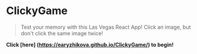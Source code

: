 # ClickyGame
>Test your memory with this Las Vegas React App!  Click an image, but don't click the same image twice!

**Click [here] (https://earyzhikova.github.io/ClickyGame/) to begin!**


